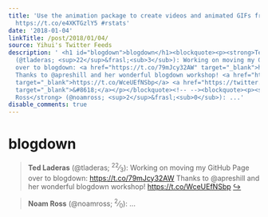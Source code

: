 ```yaml
---
title: 'Use the animation package to create videos and animated GIFs from R graphics
  https://t.co/e4XKTGzlY5 #rstats'
date: '2018-01-04'
linkTitle: /post/2018/01/04/
source: Yihui's Twitter Feeds
description: ' <h1 id="blogdown">blogdown</h1><blockquote><p><strong>Ted Laderas</strong>
  (@tladeras; <sup>22</sup>&frasl;<sub>3</sub>): Working on moving my GitHub Page
  over to blogdown: <a href="https://t.co/79mJcy32AW" target="_blank">https://t.co/79mJcy32AW</a>
  Thanks to @apreshill and her wonderful blogdown workshop! <a href="https://t.co/WceUEfNSbp"
  target="_blank">https://t.co/WceUEfNSbp</a> <a href="https://twitter.com/xieyihui/status/948435393090805761"
  target="_blank">&#8618;</a></p></blockquote><!-- --><blockquote><p><strong>Noam
  Ross</strong> (@noamross; <sup>2</sup>&frasl;<sub>0</sub>): ...'
disable_comments: true
---
```

 <h1 id="blogdown">blogdown</h1><blockquote><p><strong>Ted Laderas</strong> (@tladeras; <sup>22</sup>&frasl;<sub>3</sub>): Working on moving my GitHub Page over to blogdown: <a href="https://t.co/79mJcy32AW" target="_blank">https://t.co/79mJcy32AW</a> Thanks to @apreshill and her wonderful blogdown workshop! <a href="https://t.co/WceUEfNSbp" target="_blank">https://t.co/WceUEfNSbp</a> <a href="https://twitter.com/xieyihui/status/948435393090805761" target="_blank">&#8618;</a></p></blockquote><!-- --><blockquote><p><strong>Noam Ross</strong> (@noamross; <sup>2</sup>&frasl;<sub>0</sub>): ...